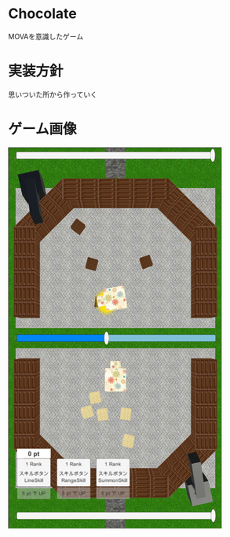 # Chocolate
MOVAを意識したゲーム

# 実装方針
思いついた所から作っていく

# ゲーム画像
![画像](https://github.com/tkymx/Chocolate/blob/master/ChocoateGameScreenShot.png "サンプル")
